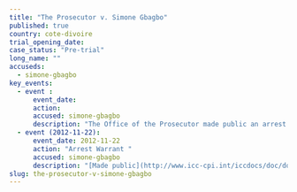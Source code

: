 ```yaml
---
title: "The Prosecutor v. Simone Gbagbo"
published: true
country: cote-divoire
trial_opening_date:
case_status: "Pre-trial"
long_name: ""
accuseds:
  - simone-gbagbo
key_events:
  - event :
      event_date:
      action:
      accused: simone-gbagbo
      description: "The Office of the Prosecutor made public an arrest warrant for Gbagbo on November 22, 2012. She was [tried](http://www.france24.com/en/20150310-simone-gbagbo-wife-first-lady-ivory-coast-jailed-20-years-election-violence-court-sentence/) for election violence in CÃ´te dâ€™Ivoire but has not been extradited to the ICC."
  - event (2012-11-22):
      event_date: 2012-11-22
      action: "Arrest Warrant "
      accused: simone-gbagbo
      description: "[Made public](http://www.icc-cpi.int/iccdocs/doc/doc1344439.pdf)"
slug: the-prosecutor-v-simone-gbagbo
---
```


